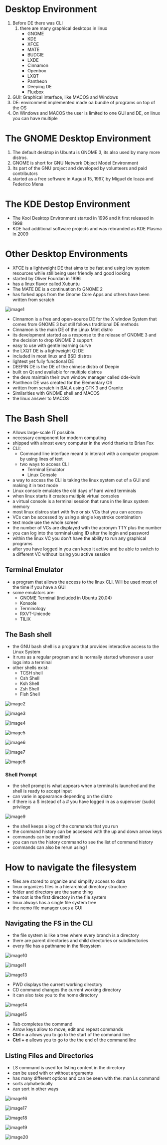 # Desktop Environment
1. Before DE there was CLI
   1. there are many graphical desktops in linux
      * GNOME
      * KDE
      * XFCE
      * MATE
      * BUDGIE
      * LXDE
      * Cinnamon
      * Openbox
      * LXQT
      * Pantheon
      * Deeping DE
      * Fluxbox
2. GUI: Graphical interface, like MACOS and Windows
3. DE: environment implemented made oa bundle of programs on top of the OS 
4. On Windows and MACOS the user is limited to one GUI and DE, on linux you can have multiple

# The GNOME Desktop Environment
1. The default desktop in Ubuntu is GNOME 3, its also used by many more distros.
2. GNOME is short for GNU Network Object Model Environment
3. Its part of the GNU project and developed by volunteers and paid contributors
4. started as a free software in August 15, 1997, by Miguel de Icaza and Federico Mena

# The KDE Destop Environment
* The Kool Desktop Environment started in 1996 and it first released in 1998
* KDE had additional software projects and was rebranded as KDE Plasma in 2009
# Other Desktop Environments
* XFCE is a lightweight DE that aims to be fast and using low system resources while still being user friendly and good looking
* started by Oliver Fourdan in 1996
* has a linux flavor called Xubuntu
* The MATE DE is a continuation fo GNOME 2
* has forked apps from the Gnome Core Apps and others have been written from scratch

![image1](../imgs/MATE.png)

* Cinnamon is a free and open-source DE for the X window System that comes from GNOME 3 but still follows traditional DE methods
* Cinnamon is the main DE of the Linux Mint distro
* its development started as a response to the release of GNOME 3 and the decision to drop GNOME 2 support
* easy to use with gentle learning curve 
* the LXQT DE is a lightweight Qt DE
* included in most linux and BSD distros
* lightest yet fully functional DE
* DEEPIN DE is the DE of the chinese distro of Deepin
* built on Qt and available for multiple distros
* the devs maintain their own window manager called dde-kwin
* Pantheon DE was created for the Elementary OS
* written from scratch in BALA using GTK 3 and Granite
* Similarities with GNOME shell and MACOS
* the linux answer to MACOS

# The Bash Shell
* Allows large-scale IT possible.
* necessary component for modern computing
* shipped with almost every computer in the world thanks to Brian Fox
* CLI:
  * Command line interface meant to interact with a computer program by using lines of text
  * two ways to access CLI
    * Terminal Emulator
    * Linux Console
* a way to access the CLI is taking the linux system out of a GUI and making it in text mode
* Linux console emulates the old days of hard wired terminals
* when linux starts it creates multiple virtual consoles
* a virtual console is a terminal session that runs in the linux system memory
* most linux distros start with five or six VCs that you can access 
* VCs can be accessed by using a single keystroke combination 
* text mode use the whole screen 
* the number of VCs are displayed with the acronym TTY plus the number
* you can log into the terminal using ID after the login and password
* within the linux VC you don't have the ability to run any graphical programs
* after you have logged in you can keep it active  and be able to switch to a different VC without losing you active session
## Terminal Emulator
* a program that allows the access to the linux CLI. Will be used most of the time if you have a GUI
* some emulators are:
  * GNOME Terminal (included in Ubuntu 20.04)
  * Konsole
  * Terminology
  * RXVT-Unicode
  * TILIX
## The Bash shell
* the GNU bash shell is a program that provides interactive access to the Linux System
* It runs as a regular program and is normally started whenever a user logs into a terminal
* other shells exist:
  * TCSH shell
  * Csh Shell
  * Ksh Shell
  * Zsh Shell
  * Fish Shell

![image2](../imgs/shortcuts.png)

![image3](../imgs/shortcut2.png)

![image4](../imgs/shortcut3.png)

![image5](../imgs/shortcut4.png)

![image6](../imgs/shortcut5.png)

![image7](../imgs/shortcut6.png)

![image8](../imgs/shortcut7.png)

### Shell Prompt
* the shell prompt is what appears when a terminal is launched and the shell is ready to accept input
* can varie in appearance depending on the distro
* if there is a $ instead of a # you have logged in as a superuser (sudo) privilege

![image9](../imgs/shortcut8.png)

* the shell keeps a log of the commands that you run
* the command history can be accessed with the up and down arrow keys
* commands can be modified
* you can run the history command to see the list of command history
* commands can also be rerun using !

# How to navigate the filesystem

* files are stored to organize and simplify access to data
* linux organizes files in a hierarchical directory structure
* folder and directory are the same thing
* the root is the first directory in the file system
* linux always has a single file system tree
* the nemo file manager uses a GUI

## Navigating the FS in the CLI

* the file system is like a tree where every branch is a directory
* there are parent directories and child directories or subdirectories
* every file has a pathname in the filesystem

![image10](../imgs/directorytree.png)

![image11](../imgs/directorycoms.png)

![image13](../imgs/directorypwd.png)

* PWD displays the current working directory
* CD command changes the current working directory
* it can also take you to the home directory

![image14](../imgs/directorycd.png)

![image15](../imgs/directorycd1.png)

* Tab completes the command
* Arrow keys allow to move, edit and repeat commands
* **Ctrl + a** allows you to go to the start of the command line
* **Ctrl + e** allows you to go to the the end of the command line

## Listing Files and Directories

* LS command is used for listing content in the directory
* can be used with or without arguments
* has many different options and can be seen with the: man Ls command
* sorts alphabetically
* can sort in other ways

![image16](../imgs/directoryLS.png)

![image17](../imgs/directoryLS1.png)

![image18](../imgs/directoryLS2.png)

![image19](../imgs/absolute.png)

![image20](../imgs/cheatsheet.png)